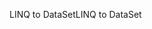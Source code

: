 <span data-ttu-id="0653a-101">LINQ to DataSet</span><span class="sxs-lookup"><span data-stu-id="0653a-101">LINQ to DataSet</span></span>